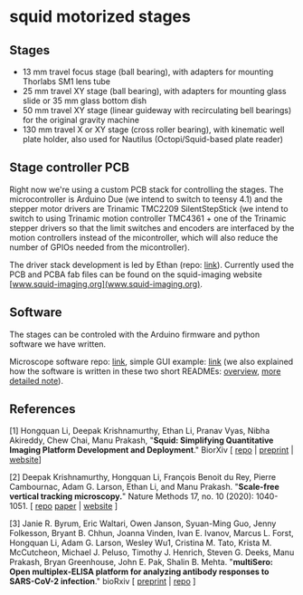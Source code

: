 # squid motorized stages
## Stages
- 13 mm travel focus stage (ball bearing), with adapters for mounting Thorlabs SM1 lens tube
- 25 mm travel XY stage (ball bearing), with adapters for mounting glass slide or 35 mm glass bottom dish
- 50 mm travel XY stage (linear guideway with recirculating bell bearings) for the original gravity machine
- 130 mm travel X or XY stage (cross roller bearing), with kinematic well plate holder, also used for Nautilus (Octopi/Squid-based plate reader)

## Stage controller PCB
Right now we're using a custom PCB stack for controlling the stages. The microcontroller is Arduino Due (we intend to switch to teensy 4.1) and the stepper motor drivers are Trinamic TMC2209 SilentStepStick (we intend to switch to using Trinamic motion controller TMC4361 + one of the Trinamic stepper drivers so that the limit switches and encoders are interfaced by the motion controllers instead of the micontroller, which will also reduce the number of GPIOs needed from the micontroller). 

The driver stack development is led by Ethan (repo: [link](https://github.com/prakashlab/octopi-driver-board)). Currently used the PCB and PCBA fab files can be found on the squid-imaging website [www.squid-imaging.org](www.squid-imaging.org).

## Software
The stages can be controled with the Arduino firmware and python software we have written. 

Microscope software repo: [link](https://github.com/hongquanli/octopi-research), simple GUI example: [link](https://github.com/hongquanli/squid-tutorials/tree/main/example_stepper_control) (we also explained how the software is written in these two short READMEs: [overview](https://github.com/hongquanli/squid-tutorials/tree/main/example_led_control), [more detailed note](https://github.com/hongquanli/squid-tutorials/tree/main/example_led_control/software)).

## References
[1] Hongquan Li, Deepak Krishnamurthy, Ethan Li, Pranav Vyas, Nibha Akireddy, Chew Chai, Manu Prakash, "**Squid: Simplifying Quantitative Imaging Platform Development and Deployment**." BiorXiv [ [repo](https://github.com/hongquanli/octopi-research) | [preprint](https://doi.org/10.1101/2020.12.28.424613) | [website](https://squid-imaging.org)]

[2] Deepak Krishnamurthy, Hongquan Li, François Benoit du Rey, Pierre Cambournac, Adam G. Larson, Ethan Li, and Manu Prakash. "**Scale-free vertical tracking microscopy.**" Nature Methods 17, no. 10 (2020): 1040-1051. [ [repo](https://github.com/deepakkrishnamurthy/gravitymachine-research) [paper](https://www.nature.com/articles/s41592-020-0924-7) | [website](https://gravitymachine.org) ]

[3] Janie R. Byrum, Eric Waltari, Owen Janson, Syuan-Ming Guo, Jenny Folkesson, Bryant B. Chhun, Joanna Vinden, Ivan E. Ivanov, Marcus L. Forst, Hongquan Li, Adam G. Larson, Wesley Wu1, Cristina M. Tato, Krista M. McCutcheon, Michael J. Peluso, Timothy J. Henrich, Steven G. Deeks, Manu Prakash, Bryan Greenhouse, John E. Pak, Shalin B. Mehta. "**multiSero: Open multiplex-ELISA platform for analyzing antibody responses to SARS-CoV-2 infection**." bioRxiv [ [preprint](https://doi.org/10.1101/2021.05.07.21249238) | [repo](https://github.com/czbiohub/pysero)  ]
